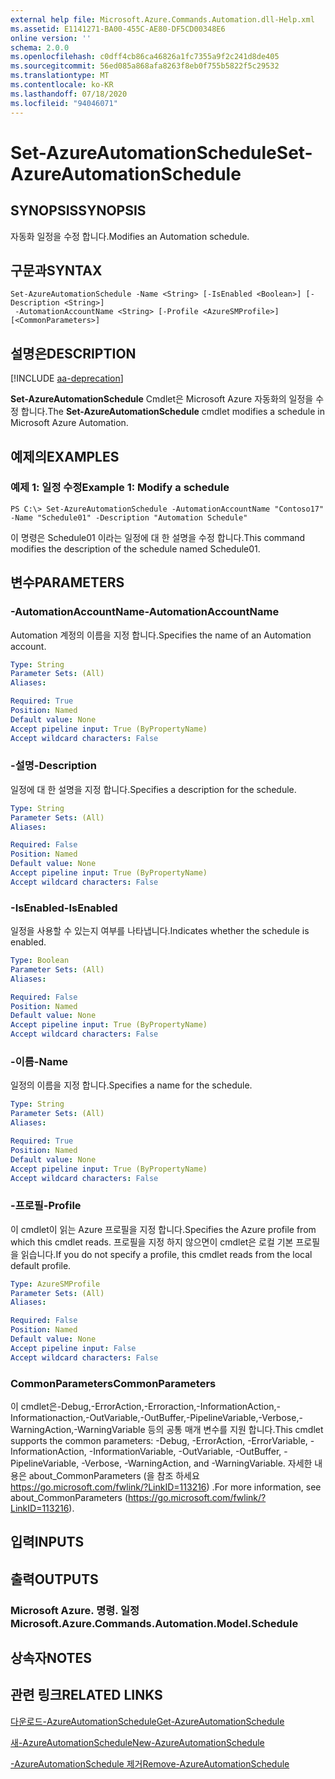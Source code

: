 ```yaml
---
external help file: Microsoft.Azure.Commands.Automation.dll-Help.xml
ms.assetid: E1141271-BA00-455C-AE80-DF5CD00348E6
online version: ''
schema: 2.0.0
ms.openlocfilehash: c0dff4cb86ca46826a1fc7355a9f2c241d8de405
ms.sourcegitcommit: 56ed085a868afa8263f8eb0f755b5822f5c29532
ms.translationtype: MT
ms.contentlocale: ko-KR
ms.lasthandoff: 07/18/2020
ms.locfileid: "94046071"
---
```

# <span data-ttu-id="9c5b2-101">Set-AzureAutomationSchedule</span><span class="sxs-lookup"><span data-stu-id="9c5b2-101">Set-AzureAutomationSchedule</span></span>

## <span data-ttu-id="9c5b2-102">SYNOPSIS</span><span class="sxs-lookup"><span data-stu-id="9c5b2-102">SYNOPSIS</span></span>

<span data-ttu-id="9c5b2-103">자동화 일정을 수정 합니다.</span><span class="sxs-lookup"><span data-stu-id="9c5b2-103">Modifies an Automation schedule.</span></span>

## <span data-ttu-id="9c5b2-104">구문과</span><span class="sxs-lookup"><span data-stu-id="9c5b2-104">SYNTAX</span></span>

```
Set-AzureAutomationSchedule -Name <String> [-IsEnabled <Boolean>] [-Description <String>]
 -AutomationAccountName <String> [-Profile <AzureSMProfile>] [<CommonParameters>]
```

## <span data-ttu-id="9c5b2-105">설명은</span><span class="sxs-lookup"><span data-stu-id="9c5b2-105">DESCRIPTION</span></span>

[!INCLUDE [aa-deprecation](../include/aa-deprecation.md)]

<span data-ttu-id="9c5b2-106">**Set-AzureAutomationSchedule** Cmdlet은 Microsoft Azure 자동화의 일정을 수정 합니다.</span><span class="sxs-lookup"><span data-stu-id="9c5b2-106">The **Set-AzureAutomationSchedule** cmdlet modifies a schedule in Microsoft Azure Automation.</span></span>

## <span data-ttu-id="9c5b2-107">예제의</span><span class="sxs-lookup"><span data-stu-id="9c5b2-107">EXAMPLES</span></span>

### <span data-ttu-id="9c5b2-108">예제 1: 일정 수정</span><span class="sxs-lookup"><span data-stu-id="9c5b2-108">Example 1: Modify a schedule</span></span>
```
PS C:\> Set-AzureAutomationSchedule -AutomationAccountName "Contoso17" -Name "Schedule01" -Description "Automation Schedule"
```

<span data-ttu-id="9c5b2-109">이 명령은 Schedule01 이라는 일정에 대 한 설명을 수정 합니다.</span><span class="sxs-lookup"><span data-stu-id="9c5b2-109">This command modifies the description of the schedule named Schedule01.</span></span>

## <span data-ttu-id="9c5b2-110">변수</span><span class="sxs-lookup"><span data-stu-id="9c5b2-110">PARAMETERS</span></span>

### <span data-ttu-id="9c5b2-111">-AutomationAccountName</span><span class="sxs-lookup"><span data-stu-id="9c5b2-111">-AutomationAccountName</span></span>
<span data-ttu-id="9c5b2-112">Automation 계정의 이름을 지정 합니다.</span><span class="sxs-lookup"><span data-stu-id="9c5b2-112">Specifies the name of an Automation account.</span></span>

```yaml
Type: String
Parameter Sets: (All)
Aliases: 

Required: True
Position: Named
Default value: None
Accept pipeline input: True (ByPropertyName)
Accept wildcard characters: False
```

### <span data-ttu-id="9c5b2-113">-설명</span><span class="sxs-lookup"><span data-stu-id="9c5b2-113">-Description</span></span>
<span data-ttu-id="9c5b2-114">일정에 대 한 설명을 지정 합니다.</span><span class="sxs-lookup"><span data-stu-id="9c5b2-114">Specifies a description for the schedule.</span></span>

```yaml
Type: String
Parameter Sets: (All)
Aliases: 

Required: False
Position: Named
Default value: None
Accept pipeline input: True (ByPropertyName)
Accept wildcard characters: False
```

### <span data-ttu-id="9c5b2-115">-IsEnabled</span><span class="sxs-lookup"><span data-stu-id="9c5b2-115">-IsEnabled</span></span>
<span data-ttu-id="9c5b2-116">일정을 사용할 수 있는지 여부를 나타냅니다.</span><span class="sxs-lookup"><span data-stu-id="9c5b2-116">Indicates whether the schedule is enabled.</span></span>

```yaml
Type: Boolean
Parameter Sets: (All)
Aliases: 

Required: False
Position: Named
Default value: None
Accept pipeline input: True (ByPropertyName)
Accept wildcard characters: False
```

### <span data-ttu-id="9c5b2-117">-이름</span><span class="sxs-lookup"><span data-stu-id="9c5b2-117">-Name</span></span>
<span data-ttu-id="9c5b2-118">일정의 이름을 지정 합니다.</span><span class="sxs-lookup"><span data-stu-id="9c5b2-118">Specifies a name for the schedule.</span></span>

```yaml
Type: String
Parameter Sets: (All)
Aliases: 

Required: True
Position: Named
Default value: None
Accept pipeline input: True (ByPropertyName)
Accept wildcard characters: False
```

### <span data-ttu-id="9c5b2-119">-프로필</span><span class="sxs-lookup"><span data-stu-id="9c5b2-119">-Profile</span></span>
<span data-ttu-id="9c5b2-120">이 cmdlet이 읽는 Azure 프로필을 지정 합니다.</span><span class="sxs-lookup"><span data-stu-id="9c5b2-120">Specifies the Azure profile from which this cmdlet reads.</span></span>
<span data-ttu-id="9c5b2-121">프로필을 지정 하지 않으면이 cmdlet은 로컬 기본 프로필을 읽습니다.</span><span class="sxs-lookup"><span data-stu-id="9c5b2-121">If you do not specify a profile, this cmdlet reads from the local default profile.</span></span>

```yaml
Type: AzureSMProfile
Parameter Sets: (All)
Aliases: 

Required: False
Position: Named
Default value: None
Accept pipeline input: False
Accept wildcard characters: False
```

### <span data-ttu-id="9c5b2-122">CommonParameters</span><span class="sxs-lookup"><span data-stu-id="9c5b2-122">CommonParameters</span></span>
<span data-ttu-id="9c5b2-123">이 cmdlet은-Debug,-ErrorAction,-Erroraction,-InformationAction,-Informationaction,-OutVariable,-OutBuffer,-PipelineVariable,-Verbose,-WarningAction,-WarningVariable 등의 공통 매개 변수를 지원 합니다.</span><span class="sxs-lookup"><span data-stu-id="9c5b2-123">This cmdlet supports the common parameters: -Debug, -ErrorAction, -ErrorVariable, -InformationAction, -InformationVariable, -OutVariable, -OutBuffer, -PipelineVariable, -Verbose, -WarningAction, and -WarningVariable.</span></span> <span data-ttu-id="9c5b2-124">자세한 내용은 about_CommonParameters (을 참조 하세요 https://go.microsoft.com/fwlink/?LinkID=113216) .</span><span class="sxs-lookup"><span data-stu-id="9c5b2-124">For more information, see about_CommonParameters (https://go.microsoft.com/fwlink/?LinkID=113216).</span></span>

## <span data-ttu-id="9c5b2-125">입력</span><span class="sxs-lookup"><span data-stu-id="9c5b2-125">INPUTS</span></span>

## <span data-ttu-id="9c5b2-126">출력</span><span class="sxs-lookup"><span data-stu-id="9c5b2-126">OUTPUTS</span></span>

### <span data-ttu-id="9c5b2-127">Microsoft Azure. 명령. 일정</span><span class="sxs-lookup"><span data-stu-id="9c5b2-127">Microsoft.Azure.Commands.Automation.Model.Schedule</span></span>

## <span data-ttu-id="9c5b2-128">상속자</span><span class="sxs-lookup"><span data-stu-id="9c5b2-128">NOTES</span></span>

## <span data-ttu-id="9c5b2-129">관련 링크</span><span class="sxs-lookup"><span data-stu-id="9c5b2-129">RELATED LINKS</span></span>

[<span data-ttu-id="9c5b2-130">다운로드-AzureAutomationSchedule</span><span class="sxs-lookup"><span data-stu-id="9c5b2-130">Get-AzureAutomationSchedule</span></span>](./Get-AzureAutomationSchedule.md)

[<span data-ttu-id="9c5b2-131">새-AzureAutomationSchedule</span><span class="sxs-lookup"><span data-stu-id="9c5b2-131">New-AzureAutomationSchedule</span></span>](./New-AzureAutomationSchedule.md)

[<span data-ttu-id="9c5b2-132">-AzureAutomationSchedule 제거</span><span class="sxs-lookup"><span data-stu-id="9c5b2-132">Remove-AzureAutomationSchedule</span></span>](./Remove-AzureAutomationSchedule.md)



